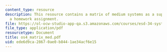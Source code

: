 ```yaml
---
content_type: resource
description: This resource contains a matrix of medium systems as a supplement to
  a homework assignment.
file: https://ol-ocw-studio-app-qa.s3.amazonaws.com/courses/esd-34-system-architecture-january-iap-2007/ede6d9ca28670ae0b8441ae34acf6e15_os4_matrix_med.pdf
file_type: application/pdf
resourcetype: Document
title: os4_matrix_med.pdf
uid: ede6d9ca-2867-0ae0-b844-1ae34acf6e15
---
```


